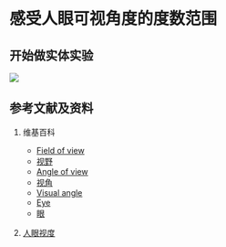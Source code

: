 # 感受人眼可视角度的度数范围

## 开始做实体实验

![](/images/用双目视觉传感器模仿人眼获取环境点云/感受点的空间直角坐标的数值/1a1.jpg)

## 参考文献及资料

1. 维基百科
	- [Field of view](https://en.wikipedia.org/wiki/Field_of_view) 
	- [视野](https://zh.wikipedia.org/wiki/%E8%A6%96%E9%87%8E) 
	- [Angle of view](https://en.wikipedia.org/wiki/Angle_of_view) 
	- [视角](https://zh.wikipedia.org/wiki/%E8%A6%96%E8%A7%92) 
	- [Visual angle](https://en.wikipedia.org/wiki/Visual_angle) 
	- [Eye](https://en.wikipedia.org/wiki/Eye) 
	- [眼](https://zh.wikipedia.org/wiki/%E7%9C%BC) 

2. [人眼视度](https://baike.baidu.com/item/%E4%BA%BA%E7%9C%BC%E8%A7%86%E5%BA%A6/5997035) 
